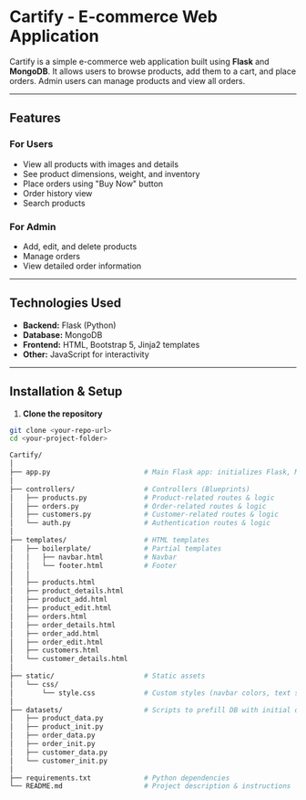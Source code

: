 # Cartify - E-commerce Web Application

Cartify is a simple e-commerce web application built using **Flask** and **MongoDB**. It allows users to browse products, add them to a cart, and place orders. Admin users can manage products and view all orders.

---

## Features

### For Users
- View all products with images and details
- See product dimensions, weight, and inventory
- Place orders using "Buy Now" button
- Order history view
- Search products

### For Admin
- Add, edit, and delete products
- Manage orders
- View detailed order information

---

## Technologies Used
- **Backend:** Flask (Python)
- **Database:** MongoDB
- **Frontend:** HTML, Bootstrap 5, Jinja2 templates
- **Other:** JavaScript for interactivity

---

## Installation & Setup

1. **Clone the repository**
```bash
git clone <your-repo-url>
cd <your-project-folder>

Cartify/
│
├── app.py                       # Main Flask app: initializes Flask, MongoDB, registers blueprints
│
├── controllers/                 # Controllers (Blueprints)
│   ├── products.py              # Product-related routes & logic
│   ├── orders.py                # Order-related routes & logic
│   ├── customers.py             # Customer-related routes & logic
│   └── auth.py                  # Authentication routes & logic
│
├── templates/                   # HTML templates
│   ├── boilerplate/             # Partial templates
│   │   ├── navbar.html          # Navbar
│   │   └── footer.html          # Footer
│   │
│   ├── products.html
│   ├── product_details.html
│   ├── product_add.html
│   ├── product_edit.html
│   ├── orders.html
│   ├── order_details.html
│   ├── order_add.html
│   ├── order_edit.html
│   ├── customers.html
│   └── customer_details.html
│
├── static/                      # Static assets
│   └── css/
│       └── style.css            # Custom styles (navbar colors, text size, etc.)
│
├── datasets/                    # Scripts to prefill DB with initial data
│   ├── product_data.py
│   ├── product_init.py
│   ├── order_data.py
│   ├── order_init.py
│   ├── customer_data.py
│   └── customer_init.py
│
├── requirements.txt             # Python dependencies
└── README.md                    # Project description & instructions

